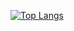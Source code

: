 [![Top Langs](https://github-readme-stats.vercel.app/api/top-langs/?username=badewen&bg_color=#000000)](https://google.com)
